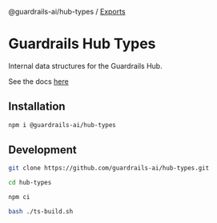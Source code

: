 @guardrails-ai/hub-types / [Exports](modules.md)

# Guardrails Hub Types

Internal data structures for the Guardrails Hub.

See the docs [here](/resources/ts/docs/modules.md)

## Installation
```sh
npm i @guardrails-ai/hub-types
```

## Development
```sh
git clone https://github.com/guardrails-ai/hub-types.git

cd hub-types

npm ci

bash ./ts-build.sh
```
